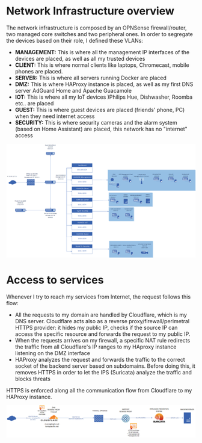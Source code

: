 # Network Infrastructure overview

The network infrastructure is composed by an OPNSense firewall/router, two managed core switches and two peripheral ones.
In order to segregate the devices based on their role, I defined these VLANs:

- **MANAGEMENT:** This is where all the management IP interfaces of the devices are placed, as well as all my trusted devices
- **CLIENT:** This is where normal clients like laptops, Chromecast, mobile phones are placed.
- **SERVER:** This is where all servers running Docker are placed
- **DMZ:** This is where HAProxy instance is placed, as well as my first DNS server AdGuard Home and Apache Guacamole
- **IOT:** This is where all my IoT devices )Philips Hue, Dishwasher, Roomba etc.. are placed
- **GUEST:** This is where guest devices are placed (friends' phone, PC) when they need internet access
- **SECURITY:** This is where security cameras and the alarm system (based on Home Assistant) are placed, this network has no "internet" access

![Alt text](vlans.png?raw=true "VLANs")


# Access to services

Whenever I try to reach my services from Internet, the request follows this flow:
- All the requests to my domain are handled by Cloudflare, which is my DNS server. Cloudflare acts also as a reverse proxy/firewall/perimetral HTTPS provider: it hides my public IP, checks if the source IP can access the specific resource and forwards the request to my public IP.
- When the requests arrives on my firewall, a specific NAT rule redirects the traffic from all Cloudflare's IP ranges to my HAproxy instance listening on the DMZ interface
- HAProxy analyzes the request and forwards the traffic to the correct socket of the backend server based on subdomains. Before doing this, it removes HTTPS in order to let the IPS (Suricata) analyze the traffic and blocks threats

HTTPS is enforced along all the communication flow from Cloudflare to my HAProxy instance.

![Alt text](servicelogic.png?raw=true "Service access flow")